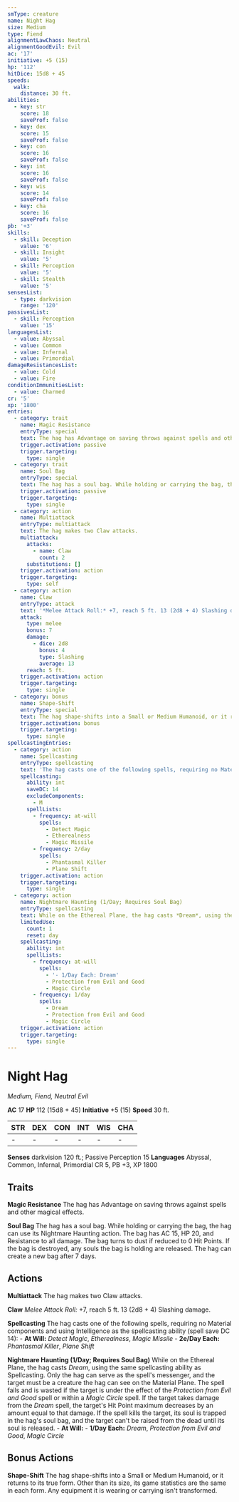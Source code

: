 ```yaml
---
smType: creature
name: Night Hag
size: Medium
type: Fiend
alignmentLawChaos: Neutral
alignmentGoodEvil: Evil
ac: '17'
initiative: +5 (15)
hp: '112'
hitDice: 15d8 + 45
speeds:
  walk:
    distance: 30 ft.
abilities:
  - key: str
    score: 18
    saveProf: false
  - key: dex
    score: 15
    saveProf: false
  - key: con
    score: 16
    saveProf: false
  - key: int
    score: 16
    saveProf: false
  - key: wis
    score: 14
    saveProf: false
  - key: cha
    score: 16
    saveProf: false
pb: '+3'
skills:
  - skill: Deception
    value: '6'
  - skill: Insight
    value: '5'
  - skill: Perception
    value: '5'
  - skill: Stealth
    value: '5'
sensesList:
  - type: darkvision
    range: '120'
passivesList:
  - skill: Perception
    value: '15'
languagesList:
  - value: Abyssal
  - value: Common
  - value: Infernal
  - value: Primordial
damageResistancesList:
  - value: Cold
  - value: Fire
conditionImmunitiesList:
  - value: Charmed
cr: '5'
xp: '1800'
entries:
  - category: trait
    name: Magic Resistance
    entryType: special
    text: The hag has Advantage on saving throws against spells and other magical effects.
    trigger.activation: passive
    trigger.targeting:
      type: single
  - category: trait
    name: Soul Bag
    entryType: special
    text: The hag has a soul bag. While holding or carrying the bag, the hag can use its Nightmare Haunting action. The bag has AC 15, HP 20, and Resistance to all damage. The bag turns to dust if reduced to 0 Hit Points. If the bag is destroyed, any souls the bag is holding are released. The hag can create a new bag after 7 days.
    trigger.activation: passive
    trigger.targeting:
      type: single
  - category: action
    name: Multiattack
    entryType: multiattack
    text: The hag makes two Claw attacks.
    multiattack:
      attacks:
        - name: Claw
          count: 2
      substitutions: []
    trigger.activation: action
    trigger.targeting:
      type: self
  - category: action
    name: Claw
    entryType: attack
    text: '*Melee Attack Roll:* +7, reach 5 ft. 13 (2d8 + 4) Slashing damage.'
    attack:
      type: melee
      bonus: 7
      damage:
        - dice: 2d8
          bonus: 4
          type: Slashing
          average: 13
      reach: 5 ft.
    trigger.activation: action
    trigger.targeting:
      type: single
  - category: bonus
    name: Shape-Shift
    entryType: special
    text: The hag shape-shifts into a Small or Medium Humanoid, or it returns to its true form. Other than its size, its game statistics are the same in each form. Any equipment it is wearing or carrying isn't transformed.
    trigger.activation: bonus
    trigger.targeting:
      type: single
spellcastingEntries:
  - category: action
    name: Spellcasting
    entryType: spellcasting
    text: 'The hag casts one of the following spells, requiring no Material components and using Intelligence as the spellcasting ability (spell save DC 14): - **At Will:** *Detect Magic*, *Etherealness*, *Magic Missile* - **2e/Day Each:** *Phantasmal Killer*, *Plane Shift*'
    spellcasting:
      ability: int
      saveDC: 14
      excludeComponents:
        - M
      spellLists:
        - frequency: at-will
          spells:
            - Detect Magic
            - Etherealness
            - Magic Missile
        - frequency: 2/day
          spells:
            - Phantasmal Killer
            - Plane Shift
    trigger.activation: action
    trigger.targeting:
      type: single
  - category: action
    name: Nightmare Haunting (1/Day; Requires Soul Bag)
    entryType: spellcasting
    text: While on the Ethereal Plane, the hag casts *Dream*, using the same spellcasting ability as Spellcasting. Only the hag can serve as the spell's messenger, and the target must be a creature the hag can see on the Material Plane. The spell fails and is wasted if the target is under the effect of the *Protection from Evil and Good* spell or within a *Magic Circle* spell. If the target takes damage from the *Dream* spell, the target's Hit Point maximum decreases by an amount equal to that damage. If the spell kills the target, its soul is trapped in the hag's soul bag, and the target can't be raised from the dead until its soul is released. - **At Will:** - **1/Day Each:** *Dream*, *Protection from Evil and Good*, *Magic Circle*
    limitedUse:
      count: 1
      reset: day
    spellcasting:
      ability: int
      spellLists:
        - frequency: at-will
          spells:
            - '- 1/Day Each: Dream'
            - Protection from Evil and Good
            - Magic Circle
        - frequency: 1/day
          spells:
            - Dream
            - Protection from Evil and Good
            - Magic Circle
    trigger.activation: action
    trigger.targeting:
      type: single
---
```


# Night Hag
*Medium, Fiend, Neutral Evil*

**AC** 17
**HP** 112 (15d8 + 45)
**Initiative** +5 (15)
**Speed** 30 ft.

| STR | DEX | CON | INT | WIS | CHA |
| --- | --- | --- | --- | --- | --- |
| - | - | - | - | - | - |

**Senses** darkvision 120 ft.; Passive Perception 15
**Languages** Abyssal, Common, Infernal, Primordial
CR 5, PB +3, XP 1800

## Traits

**Magic Resistance**
The hag has Advantage on saving throws against spells and other magical effects.

**Soul Bag**
The hag has a soul bag. While holding or carrying the bag, the hag can use its Nightmare Haunting action. The bag has AC 15, HP 20, and Resistance to all damage. The bag turns to dust if reduced to 0 Hit Points. If the bag is destroyed, any souls the bag is holding are released. The hag can create a new bag after 7 days.

## Actions

**Multiattack**
The hag makes two Claw attacks.

**Claw**
*Melee Attack Roll:* +7, reach 5 ft. 13 (2d8 + 4) Slashing damage.

**Spellcasting**
The hag casts one of the following spells, requiring no Material components and using Intelligence as the spellcasting ability (spell save DC 14): - **At Will:** *Detect Magic*, *Etherealness*, *Magic Missile* - **2e/Day Each:** *Phantasmal Killer*, *Plane Shift*

**Nightmare Haunting (1/Day; Requires Soul Bag)**
While on the Ethereal Plane, the hag casts *Dream*, using the same spellcasting ability as Spellcasting. Only the hag can serve as the spell's messenger, and the target must be a creature the hag can see on the Material Plane. The spell fails and is wasted if the target is under the effect of the *Protection from Evil and Good* spell or within a *Magic Circle* spell. If the target takes damage from the *Dream* spell, the target's Hit Point maximum decreases by an amount equal to that damage. If the spell kills the target, its soul is trapped in the hag's soul bag, and the target can't be raised from the dead until its soul is released. - **At Will:** - **1/Day Each:** *Dream*, *Protection from Evil and Good*, *Magic Circle*

## Bonus Actions

**Shape-Shift**
The hag shape-shifts into a Small or Medium Humanoid, or it returns to its true form. Other than its size, its game statistics are the same in each form. Any equipment it is wearing or carrying isn't transformed.

